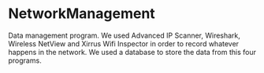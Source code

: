 # NetworkManagement
Data management program. We used Advanced IP Scanner, Wireshark, Wireless NetView and Xirrus Wifi Inspector in order to record 
whatever happens in the network. We used a database to store the data from this four programs.
